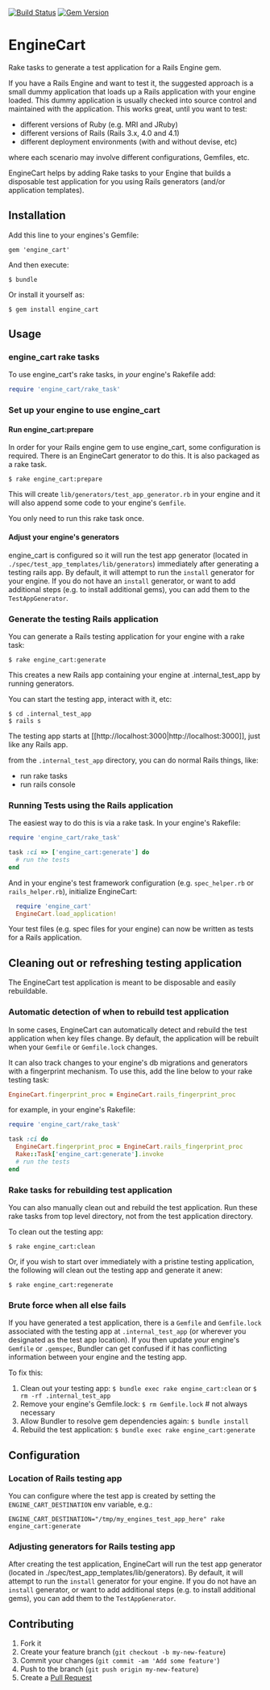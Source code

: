 [![Build Status](https://travis-ci.org/cbeer/engine_cart.svg?branch=master)](https://travis-ci.org/cbeer/engine_cart) [![Gem Version](https://badge.fury.io/rb/engine_cart.svg)](http://badge.fury.io/rb/engine_cart)

# EngineCart

Rake tasks to generate a test application for a Rails Engine gem.

If you have a Rails Engine and want to test it, the suggested approach is a small dummy application that loads up a Rails application with your engine loaded. This dummy application is usually checked into source control and maintained with the application. This works great, until you want to test:

 - different versions of Ruby (e.g. MRI and JRuby)
 - different versions of Rails (Rails 3.x, 4.0 and 4.1)
 - different deployment environments (with and without devise, etc)

where each scenario may involve different configurations, Gemfiles, etc.

EngineCart helps by adding Rake tasks to your Engine that builds a disposable test application for you using Rails generators (and/or application templates).

## Installation

Add this line to your engines's Gemfile:

    gem 'engine_cart'

And then execute:

    $ bundle

Or install it yourself as:

    $ gem install engine_cart

## Usage

### engine_cart rake tasks

To use engine_cart's rake tasks, in *your* engine's Rakefile add:

```ruby
require 'engine_cart/rake_task'
```

### Set up your engine to use engine_cart

#### Run engine_cart:prepare

In order for your Rails engine gem to use engine_cart, some configuration is required. There is an EngineCart generator to do this. It is also packaged as a rake task.

```
$ rake engine_cart:prepare
```

This will create `lib/generators/test_app_generator.rb` in your engine and it will also append some code to your engine's `Gemfile`.

You only need to run this rake task once.

#### Adjust your engine's generators

engine_cart is configured so it will run the test app generator (located in `./spec/test_app_templates/lib/generators`) immediately after generating a testing rails app. By default, it will attempt to run the `install` generator for your engine. If you do not have an `install` generator, or want to add additional steps (e.g. to install additional gems), you can add them to the `TestAppGenerator`.


### Generate the testing Rails application

You can generate a Rails testing application for your engine with a rake task:

```
$ rake engine_cart:generate
```

This creates a new Rails app containing your engine at .internal_test_app by running generators.

You can start the testing app, interact with it, etc:

```
$ cd .internal_test_app
$ rails s
```

The testing app starts at [[http://localhost:3000|http://localhost:3000]], just like any Rails app.

from the `.internal_test_app` directory, you can do normal Rails things, like:
* run rake tasks
* run rails console

### Running Tests using the Rails application

The easiest way to do this is via a rake task.  In your engine's Rakefile:

```ruby
require 'engine_cart/rake_task'

task :ci => ['engine_cart:generate'] do
  # run the tests
end
```

And in your engine's test framework configuration (e.g. `spec_helper.rb` or `rails_helper.rb`), initialize EngineCart:

```ruby
  require 'engine_cart'
  EngineCart.load_application!
```

Your test files (e.g. spec files for your engine) can now be written as tests for a Rails application.

## Cleaning out or refreshing testing application

The EngineCart test application is meant to be disposable and easily rebuildable.

### Automatic detection of when to rebuild test application

In some cases, EngineCart can automatically detect and rebuild the test application when key files change. By default, the application will be rebuilt when your `Gemfile` or `Gemfile.lock` changes.

It can also track changes to your engine's db migrations and generators with a fingerprint mechanism.  To use this, add the line below to your rake testing task:

```ruby
EngineCart.fingerprint_proc = EngineCart.rails_fingerprint_proc
```

for example, in your engine's Rakefile:

```ruby
require 'engine_cart/rake_task'

task :ci do
  EngineCart.fingerprint_proc = EngineCart.rails_fingerprint_proc
  Rake::Task['engine_cart:generate'].invoke
  # run the tests
end
```

### Rake tasks for rebuilding test application

You can also manually clean out and rebuild the test application.  Run these rake tasks from top level directory, not from the test application directory.

To clean out the testing app:

```
$ rake engine_cart:clean
```

Or, if you wish to start over immediately with a pristine testing application, the following will clean out the testing app and generate it anew:

```
$ rake engine_cart:regenerate
```

### Brute force when all else fails

If you have generated a test application, there is a `Gemfile` and `Gemfile.lock` associated with the testing app at `.internal_test_app` (or wherever you designated as the test app location).  If you then update *your* engine's `Gemfile` or `.gemspec`, Bundler can get confused if it has conflicting information between your engine and the testing app.

To fix this:

1. Clean out your testing app: `$ bundle exec rake engine_cart:clean` or `$ rm -rf .internal_test_app`
2. Remove your engine's Gemfile.lock: `$ rm Gemfile.lock`  # not always necessary
3. Allow Bundler to resolve gem dependencies again: `$ bundle install`
4. Rebuild the test application: `$ bundle exec rake engine_cart:generate`

## Configuration

### Location of Rails testing app

You can configure where the test app is created by setting the `ENGINE_CART_DESTINATION` env variable, e.g.:

```
ENGINE_CART_DESTINATION="/tmp/my_engines_test_app_here" rake engine_cart:generate
```

### Adjusting generators for Rails testing app

After creating the test application, EngineCart will run the test app generator (located in ./spec/test_app_templates/lib/generators). By default, it will attempt to run the `install` generator for your engine. If you do not have an `install` generator, or want to add additional steps (e.g. to install additional gems), you can add them to the `TestAppGenerator`.


## Contributing

1. Fork it
2. Create your feature branch (`git checkout -b my-new-feature`)
3. Commit your changes (`git commit -am 'Add some feature'`)
4. Push to the branch (`git push origin my-new-feature`)
5. Create a [Pull Request](https://help.github.com/articles/using-pull-requests/)
